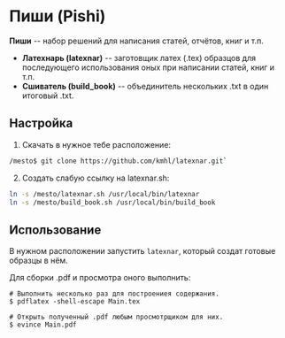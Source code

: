 # Пиши (Pishi)

**Пиши** -- набор решений для написания статей, отчётов, книг и т.п.

- **Латехнарь (latexnar)** -- заготовщик латех (.tex) образцов для последующего
  использования оных при написании статей, книг и т.п.
- **Сшиватель (build\_book)** -- объединитель нескольких .txt в один итоговый .txt.

## Настройка

1. Скачать в нужное тебе расположение:

```bash
/mesto$ git clone https://github.com/kmhl/latexnar.git`
```

2. Создать слабую ссылку на latexnar.sh:

```bash
ln -s /mesto/latexnar.sh /usr/local/bin/latexnar
ln -s /mesto/build_book.sh /usr/local/bin/build_book
```

## Использование

В нужном расположении запустить `latexnar`, который создат готовые образцы в
нём.

Для сборки .pdf и просмотра оного выполнить:

```
# Выполнить несколько раз для построениея содержания.
$ pdflatex -shell-escape Main.tex

# Открыть полученный .pdf любым просмотрщиком для них.
$ evince Main.pdf
```
